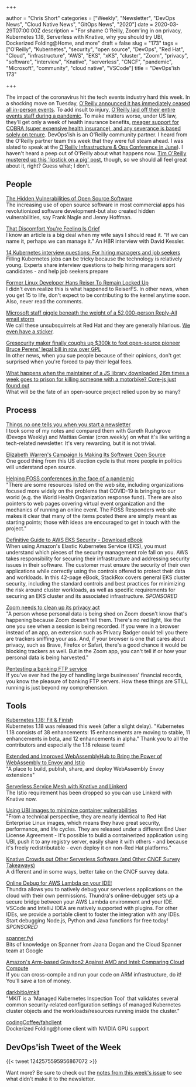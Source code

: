 +++

author = "Chris Short"
categories = ["Weekly", "Newsletter", "DevOps News", "Cloud Native News", "GitOps News", "2020"]
date = 2020-03-29T07:00:00Z
description = "For shame O'Reilly, Zoom'ing in on privacy, Kubernetes 1.18, Serverless with Knative, why you should try UBI, Dockerized Folding@Home, and more"
draft = false
slug = "173"
tags = ["O'Reilly", "Kubernetes", "security", "open source", "DevOps", "Red Hat", "Cloud", "infrastructure", "AWS", "EKS", "xKS", "cluster", "Zoom", "privacy", "software", "interview", "Knative", "serverless", "CNCF", "pandemic", "Microsoft", "community", "cloud native", "VSCode"]
title = "DevOps'ish 173"

+++

The impact of the coronavirus hit the tech events industry hard this week. In a shocking move on Tuesday, [O'Reilly announced it has immediately ceased all in-person events](https://www.oreilly.com/conferences/from-laura-baldwin.html). To add insult to injury, [O'Reilly laid off their entire events staff during a pandemic](https://twitter.com/joshsimmons/status/1242596429924728832). To make matters worse, under US law, they'll get only a week of health insurance benefits, [meager support for COBRA (super expensive health insurance), and any severance is based solely on tenure](https://twitter.com/jhscott/status/1242604187294154752). DevOps'ish is an O'Reilly community partner. I heard from the O'Reilly partner team this week that they were full steam ahead. I was slated to speak at the [O'Reilly Infrastructure & Ops Conference in June](https://conferences.oreilly.com/infrastructure-ops/io-ca/public/schedule/speaker/200908)). I haven't heard a peep out of O'Reilly about what happens now. [Tim O'Reilly mustered up this 'lipstick on a pig' post](https://www.oreilly.com/about/open-source-matters-more-than-ever.html), though, so we should all feel great about it, right? Guess what; I don't.

## People

[The Hidden Vulnerabilities of Open Source Software](https://hbswk.hbs.edu/item/the-hidden-vulnerabilities-of-open-source-software)  
The increasing use of open source software in most commercial apps has revolutionized software development-but also created hidden vulnerabilities, say Frank Nagle and Jenny Hoffman.

[That Discomfort You're Feeling Is Grief](https://hbr.org/2020/03/that-discomfort-youre-feeling-is-grief)  
I know an article is a big deal when my wife says I should read it. "If we can name it, perhaps we can manage it." An HBR interview with David Kessler.

[14 Kubernetes interview questions: For hiring managers and job seekers](https://enterprisersproject.com/article/2020/3/14-kubernetes-interview-questions)  
Filling Kubernetes jobs can be tricky because the technology is relatively young. Experts share interview questions to help hiring managers sort candidates - and help job seekers prepare

[Former Linux Developer Hans Reiser To Remain Locked Up](https://www.phoronix.com/scan.php?page=news_item&px=Hans-Reiser-Locked-Up-No-Parole)  
I didn't even realize this is what happened to ReiserFS. In other news, when you get 15 to life, don't expect to be contributing to the kernel anytime soon. Also, never read the comments.

[Microsoft staff giggle beneath the weight of a 52,000-person Reply-All email storm](https://www.theregister.co.uk/2020/03/26/microsoft_reply_all_email_storm_52000/)  
We call these unsubsquirrels at Red Hat and they are generally hilarious. [We even have a sticker](https://store.ecompanystore.com/redhat/Shop/#/product/Search/RHT170013.000000-Red-Hat-remotee-sticker).

[Gresecurity maker finally coughs up $300k to foot open-source pioneer Bruce Perens' legal bill in row over GPL](https://www.theregister.co.uk/2020/03/27/gresecurity_perens_gpl_settlement/)  
In other news, when you sue people because of their opinions, don't get surprised when you're forced to pay their legal fees.

[What happens when the maintainer of a JS library downloaded 26m times a week goes to prison for killing someone with a motorbike? Core-js just found out](https://www.theregister.co.uk/2020/03/26/corejs_maintainer_jailed_code_release/)  
What will be the fate of an open-source project relied upon by so many?

## Process

[Things no one tells you when you start a newsletter](https://chrisshort.net/things-no-one-tells-you-when-you-start-a-newsletter/)  
I took some of my notes and compared them with Gareth Rushgrove (Devops Weekly) and Mattias Geniar (cron.weekly) on what it's like writing a tech-related newsletter. It's very rewarding, but it is not trivial.

[Elizabeth Warren's Campaign Is Making Its Software Open Source](https://www.wired.com/story/elizabeth-warren-campaign-open-source-tech/)  
One good thing from this US election cycle is that more people in politics will understand open source.

[Helping FOSS conferences in the face of a pandemic](https://lwn.net/SubscriberLink/815913/546f9bedce72c9ed/)  
"There are some resources listed on the web site, including organizations focused more widely on the problems that COVID-19 is bringing to our world (e.g. the World Health Organization response fund). There are also pointers to web pages covering virtual event organization and the mechanics of running an online event. The FOSS Responders web site makes it clear that many of the items posted there are simply meant as starting points; those with ideas are encouraged to get in touch with the project."

[Definitive Guide to AWS EKS Security - Download eBook](https://devopsi.sh/guide-elastic-1c07c)  
When using Amazon's Elastic Kubernetes Service (EKS), you must understand which pieces of the security management role fall on you. AWS takes responsibility for securing their infrastructure and addressing security issues in their software. The customer must ensure the security of their own applications while correctly using the controls offered to protect their data and workloads. In this 42-page eBook, StackRox covers general EKS cluster security, including the standard controls and best practices for minimizing the risk around cluster workloads, as well as specific requirements for securing an EKS cluster and its associated infrastructure. *SPONSORED*

[Zoom needs to clean up its privacy act](https://blogs.harvard.edu/doc/2020/03/27/zoom/)  
"A person whose personal data is being shed on Zoom doesn't know that's happening because Zoom doesn't tell them. There's no red light, like the one you see when a session is being recorded. If you were in a browser instead of an app, an extension such as Privacy Badger could tell you there are trackers sniffing your ass. And, if your browser is one that cares about privacy, such as Brave, Firefox or Safari, there's a good chance it would be blocking trackers as well. But in the Zoom app, you can't tell if or how your personal data is being harvested."

[Pentesting a banking FTP service](https://blog.lexfo.fr/pentesting-pesit-ftp.html)  
If you've ever had the joy of handling large businesses' financial records, you know the pleasure of banking FTP servers. How these things are STILL running is just beyond my comprehension.

## Tools

[Kubernetes 1.18: Fit & Finish](https://kubernetes.io/blog/2020/03/25/kubernetes-1-18-release-announcement/)  
Kubernetes 1.18 was released this week (after a slight delay). "Kubernetes 1.18 consists of 38 enhancements: 15 enhancements are moving to stable, 11 enhancements in beta, and 12 enhancements in alpha." Thank you to all the contributors and especially the 1.18 release team!

[Extended and Improved WebAssemblyHub to Bring the Power of WebAssembly to Envoy and Istio](https://istio.io/blog/2020/wasmhub-istio/)  
"A place to build, publish, share, and deploy WebAssembly Envoy extensions"

[Serverless Service Mesh with Knative and Linkerd](https://linkerd.io/2020/03/23/serverless-service-mesh-with-knative-and-linkerd/)  
The Istio requirement has been dropped so you can use Linkerd with Knative now.

[Using UBI images to minimize container vulnerabilities](https://snyk.io/blog/ubi-to-minimize-container-vulnerabilities/)  
"From a technical perspective, they are nearly identical to Red Hat Enterprise Linux images, which means they have great security, performance, and life cycles. They are released under a different End User License Agreement - It's possible to build a containerized application using UBI, push it to any registry server, easily share it with others - and because it's freely redistributable - even deploy it on non-Red Hat platforms."

[Knative Crowds out Other Serverless Software (and Other CNCF Survey Takeaways)](https://thenewstack.io/knative-crowds-out-other-serverless-software-packages-and-other-cncf-survey-takeaways/)  
A different and in some ways, better take on the CNCF survey data.

[Online Debug for AWS Lambda on your IDE!](https://devopsi.sh/aws-lambda-97890)  
Thundra allows you to natively debug your serverless applications on the cloud with their own permissions. Thundra's online-debugger sets up a secure bridge between your AWS Lambda environment and your IDE. VSCode and IntelliJ IDEA are natively supported with plugins. For other IDEs, we provide a portable client to foster the integration with any IDEs. Start debugging Node.js, Python and Java functions for free today! *SPONSORED*

[spanner.fyi](https://spanner.fyi/)  
Bits of knowledge on Spanner from Jaana Dogan and the Cloud Spanner team at Google

[Amazon's Arm-based Graviton2 Against AMD and Intel: Comparing Cloud Compute](https://www.anandtech.com/show/15578/cloud-clash-amazon-graviton2-arm-against-intel-and-amd)  
If you can cross-compile and run your code on ARM infrastructure, do it! You'll save a ton of money.

[darkbitio/mkit](https://github.com/darkbitio/mkit)  
"MKIT is a 'Managed Kubernetes Inspection Tool' that validates several common security-related configuration settings of managed Kubernetes cluster objects and the workloads/resources running inside the cluster."

[codingCoffee/fahclient](https://github.com/codingCoffee/fahclient)  
Dockerized Folding@home client with NVIDIA GPU support

## DevOps'ish Tweet of the Week

{{< tweet 1242575595956867072 >}}

Want more? Be sure to check out the [notes from this week's issue](https://devopsish.com/173/notes/) to see what didn't make it to the newsletter.
